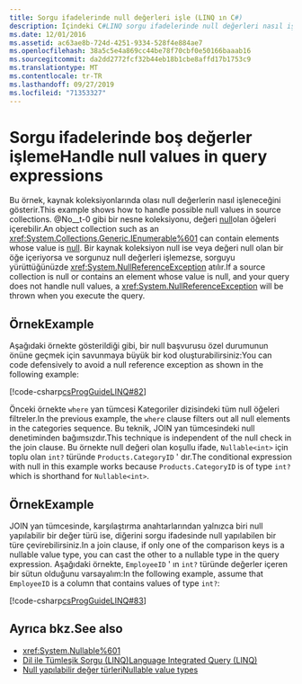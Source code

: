 ```yaml
---
title: Sorgu ifadelerinde null değerleri işle (LINQ ın C#)
description: İçindeki C#LINQ sorgu ifadelerinde null değerleri nasıl işleyeceğinizi öğrenin.
ms.date: 12/01/2016
ms.assetid: ac63ae8b-724d-4251-9334-528f4e884ae7
ms.openlocfilehash: 38a5c5e4a869cc44be78f70cbf0e50166baaab16
ms.sourcegitcommit: da2dd2772fcf32b44eb18b1cbe8affd17b1753c9
ms.translationtype: MT
ms.contentlocale: tr-TR
ms.lasthandoff: 09/27/2019
ms.locfileid: "71353327"
---
```

# <a name="handle-null-values-in-query-expressions"></a><span data-ttu-id="4616a-103">Sorgu ifadelerinde boş değerler işleme</span><span class="sxs-lookup"><span data-stu-id="4616a-103">Handle null values in query expressions</span></span>

<span data-ttu-id="4616a-104">Bu örnek, kaynak koleksiyonlarında olası null değerlerin nasıl işleneceğini gösterir.</span><span class="sxs-lookup"><span data-stu-id="4616a-104">This example shows how to handle possible null values in source collections.</span></span> <span data-ttu-id="4616a-105">@No__t-0 gibi bir nesne koleksiyonu, değeri [null](../language-reference/keywords/null.md)olan öğeleri içerebilir.</span><span class="sxs-lookup"><span data-stu-id="4616a-105">An object collection such as an <xref:System.Collections.Generic.IEnumerable%601> can contain elements whose value is [null](../language-reference/keywords/null.md).</span></span> <span data-ttu-id="4616a-106">Bir kaynak koleksiyon null ise veya değeri null olan bir öğe içeriyorsa ve sorgunuz null değerleri işlemezse, sorguyu yürüttüğünüzde <xref:System.NullReferenceException> atılır.</span><span class="sxs-lookup"><span data-stu-id="4616a-106">If a source collection is null or contains an element whose value is null, and your query does not handle null values, a <xref:System.NullReferenceException> will be thrown when you execute the query.</span></span>

## <a name="example"></a><span data-ttu-id="4616a-107">Örnek</span><span class="sxs-lookup"><span data-stu-id="4616a-107">Example</span></span>

<span data-ttu-id="4616a-108">Aşağıdaki örnekte gösterildiği gibi, bir null başvurusu özel durumunun önüne geçmek için savunmaya büyük bir kod oluşturabilirsiniz:</span><span class="sxs-lookup"><span data-stu-id="4616a-108">You can code defensively to avoid a null reference exception as shown in the following example:</span></span>

[!code-csharp[csProgGuideLINQ#82](~/samples/snippets/csharp/concepts/linq/how-to-handle-null-values-in-query-expressions_1.cs)]

<span data-ttu-id="4616a-109">Önceki örnekte `where` yan tümcesi Kategoriler dizisindeki tüm null öğeleri filtreler.</span><span class="sxs-lookup"><span data-stu-id="4616a-109">In the previous example, the `where` clause filters out all null elements in the categories sequence.</span></span> <span data-ttu-id="4616a-110">Bu teknik, JOIN yan tümcesindeki null denetiminden bağımsızdır.</span><span class="sxs-lookup"><span data-stu-id="4616a-110">This technique is independent of the null check in the join clause.</span></span> <span data-ttu-id="4616a-111">Bu örnekte null değeri olan koşullu ifade, `Nullable<int>` için toplu olan `int?` türünde `Products.CategoryID` ' dır.</span><span class="sxs-lookup"><span data-stu-id="4616a-111">The conditional expression with null in this example works because `Products.CategoryID` is of type `int?` which is shorthand for `Nullable<int>`.</span></span>

## <a name="example"></a><span data-ttu-id="4616a-112">Örnek</span><span class="sxs-lookup"><span data-stu-id="4616a-112">Example</span></span>

<span data-ttu-id="4616a-113">JOIN yan tümcesinde, karşılaştırma anahtarlarından yalnızca biri null yapılabilir bir değer türü ise, diğerini sorgu ifadesinde null yapılabilen bir türe çevirebilirsiniz.</span><span class="sxs-lookup"><span data-stu-id="4616a-113">In a join clause, if only one of the comparison keys is a nullable value type, you can cast the other to a nullable type in the query expression.</span></span> <span data-ttu-id="4616a-114">Aşağıdaki örnekte, `EmployeeID` ' ın `int?` türünde değerler içeren bir sütun olduğunu varsayalım:</span><span class="sxs-lookup"><span data-stu-id="4616a-114">In the following example, assume that `EmployeeID` is a column that contains values of type `int?`:</span></span>

[!code-csharp[csProgGuideLINQ#83](~/samples/snippets/csharp/concepts/linq/how-to-handle-null-values-in-query-expressions_2.cs)]

## <a name="see-also"></a><span data-ttu-id="4616a-115">Ayrıca bkz.</span><span class="sxs-lookup"><span data-stu-id="4616a-115">See also</span></span>

- <xref:System.Nullable%601>
- [<span data-ttu-id="4616a-116">Dil ile Tümleşik Sorgu (LINQ)</span><span class="sxs-lookup"><span data-stu-id="4616a-116">Language Integrated Query (LINQ)</span></span>](index.md)
- [<span data-ttu-id="4616a-117">Null yapılabilir değer türleri</span><span class="sxs-lookup"><span data-stu-id="4616a-117">Nullable value types</span></span>](../programming-guide/nullable-types/index.md)
